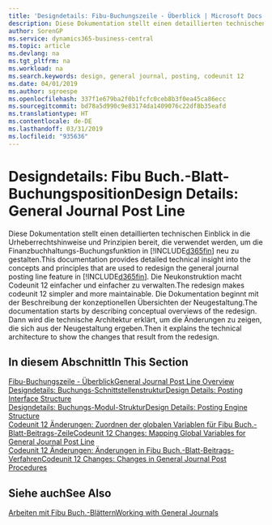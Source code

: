 ```yaml
---
title: 'Designdetails: Fibu-Buchungszeile - Überblick | Microsoft Docs'
description: Diese Dokumentation stellt einen detaillierten technischen Einblick in die Urheberrechtshinweise und Prinzipien bereit, die verwendet werden, um die Finanzbuchhaltungs-Buchungsfunktion in Business Central neu zu gestalten.
author: SorenGP
ms.service: dynamics365-business-central
ms.topic: article
ms.devlang: na
ms.tgt_pltfrm: na
ms.workload: na
ms.search.keywords: design, general journal, posting, codeunit 12
ms.date: 04/01/2019
ms.author: sgroespe
ms.openlocfilehash: 337f1e679ba2f0b1fcfc0ceb8b3f0ea45ca86ecc
ms.sourcegitcommit: bd78a5d990c9e83174da1409076c22df8b35eafd
ms.translationtype: HT
ms.contentlocale: de-DE
ms.lasthandoff: 03/31/2019
ms.locfileid: "935636"
---
```

# <a name="design-details-general-journal-post-line"></a><span data-ttu-id="2542b-103">Designdetails: Fibu Buch.-Blatt-Buchungsposition</span><span class="sxs-lookup"><span data-stu-id="2542b-103">Design Details: General Journal Post Line</span></span>
<span data-ttu-id="2542b-104">Diese Dokumentation stellt einen detaillierten technischen Einblick in die Urheberrechtshinweise und Prinzipien bereit, die verwendet werden, um die Finanzbuchhaltungs-Buchungsfunktion in [!INCLUDE[d365fin](includes/d365fin_md.md)] neu zu gestalten.</span><span class="sxs-lookup"><span data-stu-id="2542b-104">This documentation provides detailed technical insight into the concepts and principles that are used to redesign the general journal posting line feature in [!INCLUDE[d365fin](includes/d365fin_md.md)].</span></span> <span data-ttu-id="2542b-105">Die Neukonstruktion macht Codeunit 12 einfacher und einfacher zu verwalten.</span><span class="sxs-lookup"><span data-stu-id="2542b-105">The redesign makes codeunit 12 simpler and more maintainable.</span></span> <span data-ttu-id="2542b-106">Die Dokumentation beginnt mit der Beschreibung der konzeptionellen Übersichten der Neugestaltung.</span><span class="sxs-lookup"><span data-stu-id="2542b-106">The documentation starts by describing conceptual overviews of the redesign.</span></span> <span data-ttu-id="2542b-107">Dann wird die technische Architektur erklärt, um die Änderungen zu zeigen, die sich aus der Neugestaltung ergeben.</span><span class="sxs-lookup"><span data-stu-id="2542b-107">Then it explains the technical architecture to show the changes that result from the redesign.</span></span>  

## <a name="in-this-section"></a><span data-ttu-id="2542b-108">In diesem Abschnitt</span><span class="sxs-lookup"><span data-stu-id="2542b-108">In This Section</span></span>  
[<span data-ttu-id="2542b-109">Fibu-Buchungszeile - Überblick</span><span class="sxs-lookup"><span data-stu-id="2542b-109">General Journal Post Line Overview</span></span>](design-details-general-journal-post-line-overview.md)  
[<span data-ttu-id="2542b-110">Designdetails: Buchungs-Schnittstellenstruktur</span><span class="sxs-lookup"><span data-stu-id="2542b-110">Design Details: Posting Interface Structure</span></span>](design-details-posting-interface-structure.md)  
[<span data-ttu-id="2542b-111">Designdetails: Buchungs-Modul-Struktur</span><span class="sxs-lookup"><span data-stu-id="2542b-111">Design Details: Posting Engine Structure</span></span>](design-details-posting-engine-structure.md)  
[<span data-ttu-id="2542b-112">Codeunit 12 Änderungen: Zuordnen der globalen Variablen für Fibu Buch.-Blatt-Beitrags-Zeile</span><span class="sxs-lookup"><span data-stu-id="2542b-112">Codeunit 12 Changes: Mapping Global Variables for General Journal Post Line</span></span>](design-details-codeunit-12-changes-mapping-global-variables-for-general-journal-post-line.md)  
[<span data-ttu-id="2542b-113">Codeunit 12 Änderungen: Änderungen in Fibu Buch.-Blatt-Beitrags-Verfahren</span><span class="sxs-lookup"><span data-stu-id="2542b-113">Codeunit 12 Changes: Changes in General Journal Post Procedures</span></span>](design-details-codeunit-12-changes-changes-in-general-journal-post-procedures.md)  

## <a name="see-also"></a><span data-ttu-id="2542b-114">Siehe auch</span><span class="sxs-lookup"><span data-stu-id="2542b-114">See Also</span></span>  
[<span data-ttu-id="2542b-115">Arbeiten mit Fibu Buch.-Blättern</span><span class="sxs-lookup"><span data-stu-id="2542b-115">Working with General Journals</span></span>](ui-work-general-journals.md)
